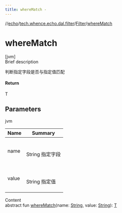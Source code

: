 ```yaml
---
title: whereMatch -
---
```

//[echo](../../index.md)/[tech.whence.echo.dal.filter](../index.md)/[Filter](index.md)/[whereMatch](where-match.md)



# whereMatch  
[jvm]  
Brief description  


判断指定字段是否与指定值匹配



#### Return  


T



## Parameters  
  
jvm  
  
|  Name|  Summary| 
|---|---|
| name| <br><br>String 指定字段<br><br>
| value| <br><br>String 指定值<br><br>
  
  
Content  
abstract fun [whereMatch](where-match.md)(name: [String](https://kotlinlang.org/api/latest/jvm/stdlib/kotlin/-string/index.html), value: [String](https://kotlinlang.org/api/latest/jvm/stdlib/kotlin/-string/index.html)): [T](index.md)  



